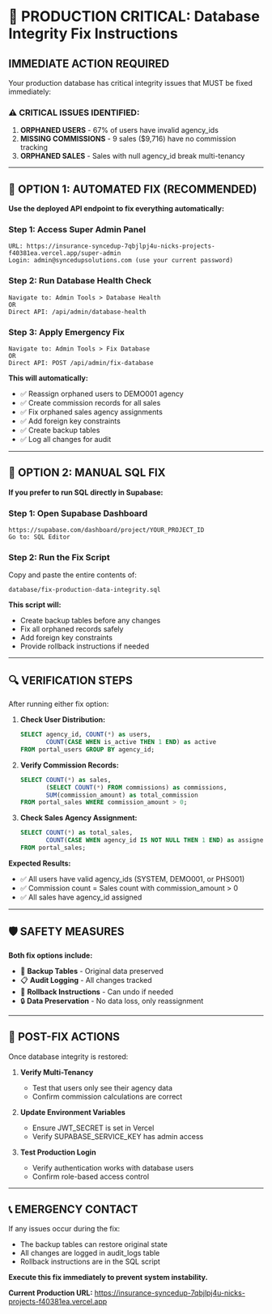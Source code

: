 # 🚨 PRODUCTION CRITICAL: Database Integrity Fix Instructions

## IMMEDIATE ACTION REQUIRED

Your production database has critical integrity issues that MUST be fixed immediately:

### ⚠️ CRITICAL ISSUES IDENTIFIED:

1. **ORPHANED USERS** - 67% of users have invalid agency_ids
2. **MISSING COMMISSIONS** - 9 sales ($9,716) have no commission tracking
3. **ORPHANED SALES** - Sales with null agency_id break multi-tenancy

---

## 🔧 OPTION 1: AUTOMATED FIX (RECOMMENDED)

**Use the deployed API endpoint to fix everything automatically:**

### Step 1: Access Super Admin Panel
```
URL: https://insurance-syncedup-7qbjlpj4u-nicks-projects-f40381ea.vercel.app/super-admin
Login: admin@syncedupsolutions.com (use your current password)
```

### Step 2: Run Database Health Check
```
Navigate to: Admin Tools > Database Health
OR
Direct API: /api/admin/database-health
```

### Step 3: Apply Emergency Fix
```
Navigate to: Admin Tools > Fix Database
OR  
Direct API: POST /api/admin/fix-database
```

**This will automatically:**
- ✅ Reassign orphaned users to DEMO001 agency
- ✅ Create commission records for all sales
- ✅ Fix orphaned sales agency assignments
- ✅ Add foreign key constraints
- ✅ Create backup tables
- ✅ Log all changes for audit

---

## 🔧 OPTION 2: MANUAL SQL FIX

**If you prefer to run SQL directly in Supabase:**

### Step 1: Open Supabase Dashboard
```
https://supabase.com/dashboard/project/YOUR_PROJECT_ID
Go to: SQL Editor
```

### Step 2: Run the Fix Script
Copy and paste the entire contents of:
```
database/fix-production-data-integrity.sql
```

**This script will:**
- Create backup tables before any changes
- Fix all orphaned records safely
- Add foreign key constraints
- Provide rollback instructions if needed

---

## 🔍 VERIFICATION STEPS

After running either fix option:

1. **Check User Distribution:**
   ```sql
   SELECT agency_id, COUNT(*) as users, 
          COUNT(CASE WHEN is_active THEN 1 END) as active
   FROM portal_users GROUP BY agency_id;
   ```

2. **Verify Commission Records:**
   ```sql
   SELECT COUNT(*) as sales, 
          (SELECT COUNT(*) FROM commissions) as commissions,
          SUM(commission_amount) as total_commission
   FROM portal_sales WHERE commission_amount > 0;
   ```

3. **Check Sales Agency Assignment:**
   ```sql
   SELECT COUNT(*) as total_sales,
          COUNT(CASE WHEN agency_id IS NOT NULL THEN 1 END) as assigned_sales
   FROM portal_sales;
   ```

**Expected Results:**
- ✅ All users have valid agency_ids (SYSTEM, DEMO001, or PHS001)
- ✅ Commission count = Sales count with commission_amount > 0
- ✅ All sales have agency_id assigned

---

## 🛡️ SAFETY MEASURES

**Both fix options include:**
- 📁 **Backup Tables** - Original data preserved
- 📋 **Audit Logging** - All changes tracked
- 🔄 **Rollback Instructions** - Can undo if needed
- 🔒 **Data Preservation** - No data loss, only reassignment

---

## 🚀 POST-FIX ACTIONS

Once database integrity is restored:

1. **Verify Multi-Tenancy**
   - Test that users only see their agency data
   - Confirm commission calculations are correct

2. **Update Environment Variables**
   - Ensure JWT_SECRET is set in Vercel
   - Verify SUPABASE_SERVICE_KEY has admin access

3. **Test Production Login**
   - Verify authentication works with database users
   - Confirm role-based access control

---

## 📞 EMERGENCY CONTACT

If any issues occur during the fix:
- The backup tables can restore original state
- All changes are logged in audit_logs table
- Rollback instructions are in the SQL script

**Execute this fix immediately to prevent system instability.**

**Current Production URL:** https://insurance-syncedup-7qbjlpj4u-nicks-projects-f40381ea.vercel.app